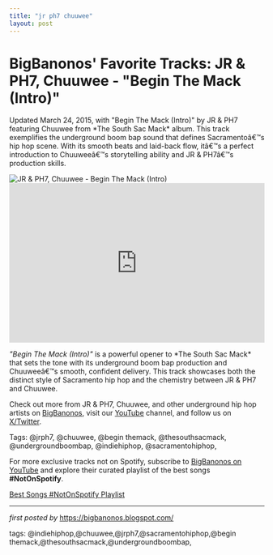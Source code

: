 ```yaml
---
title: "jr ph7 chuuwee"
layout: post
---
```

<!-- Post Title -->
<h1 >BigBanonos' Favorite Tracks: JR & PH7, Chuuwee - "Begin The Mack (Intro)"</h1> <!-- Introductory Text -->
<p >Updated March 24, 2015, with "Begin The Mack (Intro)" by JR & PH7 featuring Chuuwee from *The South Sac Mack* album. This track exemplifies the underground boom bap sound that defines Sacramentoâ€™s hip hop scene. With its smooth beats and laid-back flow, itâ€™s a perfect introduction to Chuuweeâ€™s storytelling ability and JR & PH7â€™s production skills.</p> <!-- Featured Image -->
<div > <img src="https://f4.bcbits.com/img/0004741818_71.jpg" alt="JR & PH7, Chuuwee - Begin The Mack (Intro)" />
</div> <!-- YouTube Video Embed -->
<div > <iframe width="100%" height="315" src="https://www.youtube.com/embed/LO8CaLvszo4" title="Begin The Mack (Intro)" frameborder="0" allow="accelerometer; autoplay; clipboard-write; encrypted-media; gyroscope; picture-in-picture; web-share" referrerpolicy="strict-origin-when-cross-origin" allowfullscreen></iframe>
</div> <!-- Song Information -->
<div > <p><em>"Begin The Mack (Intro)"</em> is a powerful opener to *The South Sac Mack* that sets the tone with its underground boom bap production and Chuuweeâ€™s smooth, confident delivery. This track showcases both the distinct style of Sacramento hip hop and the chemistry between JR & PH7 and Chuuwee.</p>
</div> <!-- Footer Links -->
<div > <p>Check out more from JR & PH7, Chuuwee, and other underground hip hop artists on <a href="https://bigbanonos.blogspot.com/" target="_blank">BigBanonos</a>, visit our <a href="https://www.youtube.com/@BigBanonos" target="_blank">YouTube</a> channel, and follow us on <a href="https://x.com/bigbanonos" target="_blank">X/Twitter</a>.</p>
</div> <!-- Tags -->
<p >Tags: @jrph7, @chuuwee, @begin themack, @thesouthsacmack, @undergroundboombap, @indiehiphop, @sacramentohiphop,</p>


<!--Subscribe and Playlist Links-->
<div>
    <p>For more exclusive tracks not on Spotify, subscribe to <a href="https://www.youtube.com/@BigBanonos" target="_blank">BigBanonos on YouTube</a> and explore their curated playlist of the best songs <strong>#NotOnSpotify</strong>.</p>
    <p><a href="https://www.youtube.com/playlist?list=PLtuNtuTatqI0kFahUCbtbfenC_ET5O_tr" target="_blank">Best Songs #NotOnSpotify Playlist<br /></a></p></div>

<hr />

<p><em>first posted by</em> <a href="https://bigbanonos.blogspot.com/" rel="noopener" target="_new">https://bigbanonos.blogspot.com/</a></p>

<p>tags: @indiehiphop,@chuuwee,@jrph7,@sacramentohiphop,@begin themack,@thesouthsacmack,@undergroundboombap,</p>
